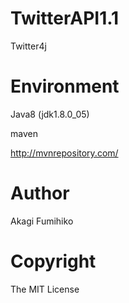 # TwitterAPI1.1
Twitter4j
# Environment
Java8 (jdk1.8.0_05)

maven

http://mvnrepository.com/

# Author
Akagi Fumihiko

# Copyright
The MIT License
